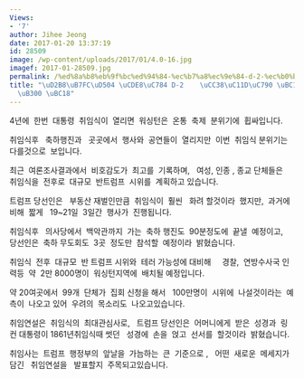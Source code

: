 ```yaml
---
Views:
- '7'
author: Jihee Jeong
date: 2017-01-20 13:37:19
id: 28509
image: /wp-content/uploads/2017/01/4.0-16.jpg
imagef: 2017-01-28509.jpg
permalink: /%ed%8a%b8%eb%9f%bc%ed%94%84-%ec%b7%a8%ec%9e%84-d-2-%ec%b0%b8%ec%84%9d%ec%9e%90-%eb%b0%98-%ec%8b%9c%ec%9c%84%eb%8c%80-%eb%b0%98/
title: "\uD2B8\uB7FC\uD504 \uCDE8\uC784 D-2    \uCC38\uC11D\uC790 \uBC18 , \uC2DC\uC704\
  \uB300 \uBC18"
---
```


4년에  한번  대통령  취임식이  열리면  워싱턴은  온통  축제  분위기에  휩싸입니다.

취임식후   축하행진과   곳곳에서  행사와  공연들이  열리지만  이번  취임식 분위기는  다를것으로  보입니다.

최근  여론조사결과에서  비호감도가  최고를  기록하며,   여성, 인종 , 종교 단체들은  취임식을  전후로  대규모  반트럼프  시위를  계획하고 있습니다.

트럼프 당선인은   부동산 재벌인만큼  취임식이  훨씬   화려 할것이라  했지만,  과거에  비해  짧게   19~21일  3일간  행사가  진행됩니다.

취임식후   의사당에서  백악관까지  가는  축하 행진도  90분정도에  끝낼  예정이고,  당선인은  축하 무도회도  3곳  정도만  참석할  예정이라  밝혔습니다.

취임식  전후  대규모  반 트럼프 시위와  테러 가능성에 대비해     경찰,  연방수사국 인력등  약  2만 8000명이  워싱턴지역에  배치될 예정입니다.

약 20여곳에서  99개  단체가  집회 신청을 해서   100만명이  시위에  나설것이라는  예측이  나오고 있어  우려의  목소리도  나오고있습니다.

취임연설은  취임식의  최대관심사로,   트럼프 당선인은  어머니에게  받은  성경과  링컨 대통령이 1861년취임식때 썻던   성경에  손을  얹고  선서를  할것이라  밝혔습니다.

취임사는  트럼프  행정부의  앞날을  가늠하는  큰  기준으로 ,   어떤  새로운  메세지가  담긴   취임연설을   발표할지  주목되고있습니다.